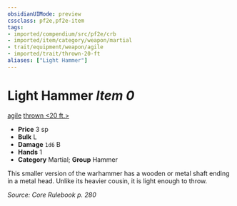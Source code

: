 ```yaml
---
obsidianUIMode: preview
cssclass: pf2e,pf2e-item
tags:
- imported/compendium/src/pf2e/crb
- imported/item/category/weapon/martial
- trait/equipment/weapon/agile
- imported/trait/thrown-20-ft
aliases: ["Light Hammer"]
---
```

# Light Hammer *Item 0*  
[agile](agile.md)  [thrown <20 ft.>](thrown.md)  

- **Price** 3 sp
- **Bulk** L
- **Damage** `1d6` B
- **Hands** 1
- **Category** Martial; **Group** Hammer 

This smaller version of the warhammer has a wooden or metal shaft ending in a metal head. Unlike its heavier cousin, it is light enough to throw.

*Source: Core Rulebook p. 280*
